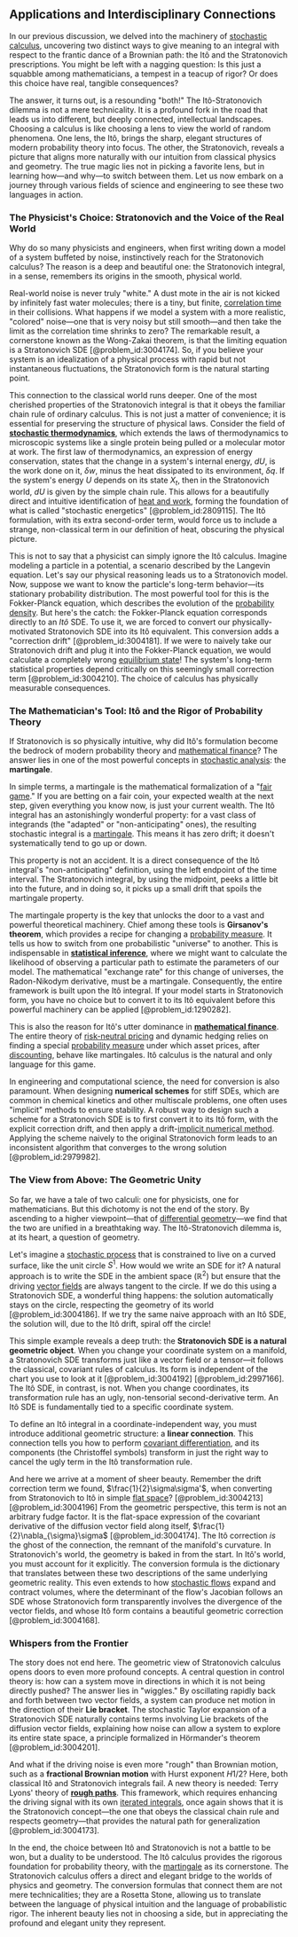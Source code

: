 ## Applications and Interdisciplinary Connections

In our previous discussion, we delved into the machinery of [stochastic calculus](@article_id:143370), uncovering two distinct ways to give meaning to an integral with respect to the frantic dance of a Brownian path: the Itô and the Stratonovich prescriptions. You might be left with a nagging question: Is this just a squabble among mathematicians, a tempest in a teacup of rigor? Or does this choice have real, tangible consequences?

The answer, it turns out, is a resounding "both!" The Itô-Stratonovich dilemma is not a mere technicality. It is a profound fork in the road that leads us into different, but deeply connected, intellectual landscapes. Choosing a calculus is like choosing a lens to view the world of random phenomena. One lens, the Itô, brings the sharp, elegant structures of modern probability theory into focus. The other, the Stratonovich, reveals a picture that aligns more naturally with our intuition from classical physics and geometry. The true magic lies not in picking a favorite lens, but in learning how—and why—to switch between them. Let us now embark on a journey through various fields of science and engineering to see these two languages in action.

### The Physicist's Choice: Stratonovich and the Voice of the Real World

Why do so many physicists and engineers, when first writing down a model of a system buffeted by noise, instinctively reach for the Stratonovich calculus? The reason is a deep and beautiful one: the Stratonovich integral, in a sense, remembers its origins in the smooth, physical world.

Real-world noise is never truly "white." A dust mote in the air is not kicked by infinitely fast water molecules; there is a tiny, but finite, [correlation time](@article_id:176204) in their collisions. What happens if we model a system with a more realistic, "colored" noise—one that is very noisy but still smooth—and then take the limit as the correlation time shrinks to zero? The remarkable result, a cornerstone known as the Wong-Zakai theorem, is that the limiting equation is a Stratonovich SDE [@problem_id:3004174]. So, if you believe your system is an idealization of a physical process with rapid but not instantaneous fluctuations, the Stratonovich form is the natural starting point.

This connection to the classical world runs deeper. One of the most cherished properties of the Stratonovich integral is that it obeys the familiar chain rule of ordinary calculus. This is not just a matter of convenience; it is essential for preserving the structure of physical laws. Consider the field of **[stochastic thermodynamics](@article_id:141273)**, which extends the laws of thermodynamics to microscopic systems like a single protein being pulled or a molecular motor at work. The first law of thermodynamics, an expression of energy conservation, states that the change in a system's internal energy, $dU$, is the work done on it, $\delta w$, minus the heat dissipated to its environment, $\delta q$. If the system's energy $U$ depends on its state $X_t$, then in the Stratonovich world, $dU$ is given by the simple chain rule. This allows for a beautifully direct and intuitive identification of [heat and work](@article_id:143665), forming the foundation of what is called "stochastic energetics" [@problem_id:2809115]. The Itô formulation, with its extra second-order term, would force us to include a strange, non-classical term in our definition of heat, obscuring the physical picture.

This is not to say that a physicist can simply ignore the Itô calculus. Imagine modeling a particle in a potential, a scenario described by the Langevin equation. Let's say our physical reasoning leads us to a Stratonovich model. Now, suppose we want to know the particle's long-term behavior—its stationary probability distribution. The most powerful tool for this is the Fokker-Planck equation, which describes the evolution of the [probability density](@article_id:143372). But here's the catch: the Fokker-Planck equation corresponds directly to an *Itô* SDE. To use it, we are forced to convert our physically-motivated Stratonovich SDE into its Itô equivalent. This conversion adds a "correction drift" [@problem_id:3004181]. If we were to naively take our Stratonovich drift and plug it into the Fokker-Planck equation, we would calculate a completely wrong [equilibrium state](@article_id:269870)! The system's long-term statistical properties depend critically on this seemingly small correction term [@problem_id:3004210]. The choice of calculus has physically measurable consequences.

### The Mathematician's Tool: Itô and the Rigor of Probability Theory

If Stratonovich is so physically intuitive, why did Itô's formulation become the bedrock of modern probability theory and [mathematical finance](@article_id:186580)? The answer lies in one of the most powerful concepts in [stochastic analysis](@article_id:188315): the **martingale**.

In simple terms, a martingale is the mathematical formalization of a "[fair game](@article_id:260633)." If you are betting on a fair coin, your expected wealth at the next step, given everything you know now, is just your current wealth. The Itô integral has an astonishingly wonderful property: for a vast class of integrands (the "adapted" or "non-anticipating" ones), the resulting stochastic integral is a [martingale](@article_id:145542). This means it has zero drift; it doesn't systematically tend to go up or down.

This property is not an accident. It is a direct consequence of the Itô integral's "non-anticipating" definition, using the left endpoint of the time interval. The Stratonovich integral, by using the midpoint, peeks a little bit into the future, and in doing so, it picks up a small drift that spoils the martingale property.

The martingale property is the key that unlocks the door to a vast and powerful theoretical machinery. Chief among these tools is **Girsanov's theorem**, which provides a recipe for changing a [probability measure](@article_id:190928). It tells us how to switch from one probabilistic "universe" to another. This is indispensable in **[statistical inference](@article_id:172253)**, where we might want to calculate the likelihood of observing a particular path to estimate the parameters of our model. The mathematical "exchange rate" for this change of universes, the Radon-Nikodym derivative, must be a martingale. Consequently, the entire framework is built upon the Itô integral. If your model starts in Stratonovich form, you have no choice but to convert it to its Itô equivalent before this powerful machinery can be applied [@problem_id:1290282].

This is also the reason for Itô's utter dominance in **[mathematical finance](@article_id:186580)**. The entire theory of [risk-neutral pricing](@article_id:143678) and dynamic hedging relies on finding a special [probability measure](@article_id:190928) under which asset prices, after [discounting](@article_id:138676), behave like martingales. Itô calculus is the natural and only language for this game.

In engineering and computational science, the need for conversion is also paramount. When designing **numerical schemes** for stiff SDEs, which are common in chemical kinetics and other multiscale problems, one often uses "implicit" methods to ensure stability. A robust way to design such a scheme for a Stratonovich SDE is to first convert it to its Itô form, with the explicit correction drift, and then apply a drift-[implicit numerical method](@article_id:636262). Applying the scheme naively to the original Stratonovich form leads to an inconsistent algorithm that converges to the wrong solution [@problem_id:2979982].

### The View from Above: The Geometric Unity

So far, we have a tale of two calculi: one for physicists, one for mathematicians. But this dichotomy is not the end of the story. By ascending to a higher viewpoint—that of [differential geometry](@article_id:145324)—we find that the two are unified in a breathtaking way. The Itô-Stratonovich dilemma is, at its heart, a question of geometry.

Let's imagine a [stochastic process](@article_id:159008) that is constrained to live on a curved surface, like the unit circle $S^1$. How would we write an SDE for it? A natural approach is to write the SDE in the ambient space ($\mathbb{R}^2$) but ensure that the driving [vector fields](@article_id:160890) are always tangent to the circle. If we do this using a Stratonovich SDE, a wonderful thing happens: the solution automatically stays on the circle, respecting the geometry of its world [@problem_id:3004186]. If we try the same naive approach with an Itô SDE, the solution will, due to the Itô drift, spiral off the circle!

This simple example reveals a deep truth: the **Stratonovich SDE is a natural geometric object**. When you change your coordinate system on a manifold, a Stratonovich SDE transforms just like a vector field or a tensor—it follows the classical, covariant rules of calculus. Its form is independent of the chart you use to look at it [@problem_id:3004192] [@problem_id:2997166]. The Itô SDE, in contrast, is not. When you change coordinates, its transformation rule has an ugly, non-tensorial second-derivative term. An Itô SDE is fundamentally tied to a specific coordinate system.

To define an Itô integral in a coordinate-independent way, you must introduce additional geometric structure: a **linear connection**. This connection tells you how to perform [covariant differentiation](@article_id:263487), and its components (the Christoffel symbols) transform in just the right way to cancel the ugly term in the Itô transformation rule.

And here we arrive at a moment of sheer beauty. Remember the drift correction term we found, $\frac{1}{2}\sigma\sigma'$, when converting from Stratonovich to Itô in simple [flat space](@article_id:204124)? [@problem_id:3004213] [@problem_id:3004196] From the geometric perspective, this term is not an arbitrary fudge factor. It is the flat-space expression of the covariant derivative of the diffusion vector field along itself, $\frac{1}{2}\nabla_{\sigma}\sigma$ [@problem_id:3004174]. The Itô correction *is* the ghost of the connection, the remnant of the manifold's curvature. In Stratonovich's world, the geometry is baked in from the start. In Itô's world, you must account for it explicitly. The conversion formula is the dictionary that translates between these two descriptions of the same underlying geometric reality. This even extends to how [stochastic flows](@article_id:196944) expand and contract volumes, where the determinant of the flow's Jacobian follows an SDE whose Stratonovich form transparently involves the divergence of the vector fields, and whose Itô form contains a beautiful geometric correction [@problem_id:3004168].

### Whispers from the Frontier

The story does not end here. The geometric view of Stratonovich calculus opens doors to even more profound concepts. A central question in control theory is: how can a system move in directions in which it is not being directly pushed? The answer lies in "wiggles." By oscillating rapidly back and forth between two vector fields, a system can produce net motion in the direction of their **Lie bracket**. The stochastic Taylor expansion of a Stratonovich SDE naturally contains terms involving Lie brackets of the diffusion vector fields, explaining how noise can allow a system to explore its entire state space, a principle formalized in Hörmander's theorem [@problem_id:3004201].

And what if the driving noise is even more "rough" than Brownian motion, such as a **fractional Brownian motion** with Hurst exponent $H  1/2$? Here, both classical Itô and Stratonovich integrals fail. A new theory is needed: Terry Lyons' theory of **[rough paths](@article_id:204024)**. This framework, which requires enhancing the driving signal with its own [iterated integrals](@article_id:143913), once again shows that it is the Stratonovich concept—the one that obeys the classical chain rule and respects geometry—that provides the natural path for generalization [@problem_id:3004173].

In the end, the choice between Itô and Stratonovich is not a battle to be won, but a duality to be understood. The Itô calculus provides the rigorous foundation for probability theory, with the [martingale](@article_id:145542) as its cornerstone. The Stratonovich calculus offers a direct and elegant bridge to the worlds of physics and geometry. The conversion formulas that connect them are not mere technicalities; they are a Rosetta Stone, allowing us to translate between the language of physical intuition and the language of probabilistic rigor. The inherent beauty lies not in choosing a side, but in appreciating the profound and elegant unity they represent.